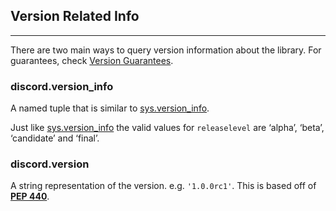 ## Version Related Info
****
There are two main ways to query version information about the library. For guarantees, check [Version Guarantees](https://discordpy.readthedocs.io/en/stable/version_guarantees.html#version-guarantees).

### discord.version_info [](https://discordpy.readthedocs.io/en/stable/api.html#discord.version_info)
A named tuple that is similar to [sys.version_info](https://docs.python.org/3/library/sys.html#sys.version_info).

Just like [sys.version_info](https://docs.python.org/3/library/sys.html#sys.version_info) the valid values for `releaselevel` are ‘alpha’, ‘beta’, ‘candidate’ and ‘final’.

### discord.__version__ [](https://discordpy.readthedocs.io/en/stable/api.html#discord.__version__)
A string representation of the version. e.g. `'1.0.0rc1'`. This is based off of [**PEP 440**](https://www.python.org/dev/peps/pep-0440).
